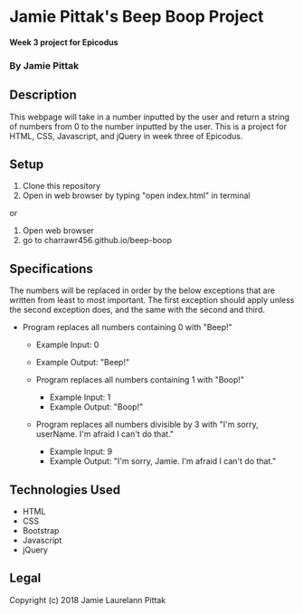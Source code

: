 # Jamie Pittak's Beep Boop Project
#### Week 3 project for Epicodus

### By Jamie Pittak

## Description
This webpage will take in a number inputted by the user and return a string of numbers from 0 to the number inputted by the user. This is a project for HTML, CSS, Javascript, and jQuery in week three of Epicodus.

## Setup
1. Clone this repository
2. Open in web browser by typing "open index.html" in terminal

or

1. Open web browser
2. go to charrawr456.github.io/beep-boop

## Specifications
The numbers will be replaced in order by the below exceptions that are written from least to most important. The first exception should apply unless the second exception does, and the same with the second and third.
* Program replaces all numbers containing 0 with "Beep!"
  * Example Input: 0
  * Example Output: "Beep!"

  * Program replaces all numbers containing 1 with "Boop!"
    * Example Input: 1
    * Example Output: "Boop!"

  * Program replaces all numbers divisible by 3 with "I'm sorry, userName. I'm afraid I can't do that."
    * Example Input: 9
    * Example Output: "I'm sorry, Jamie. I'm afraid I can't do that."

## Technologies Used
* HTML
* CSS
* Bootstrap
* Javascript
* jQuery

## Legal
Copyright (c) 2018 Jamie Laurelann Pittak
